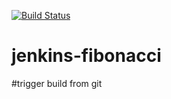 
[![Build Status](http://ec2-3-88-10-253.compute-1.amazonaws.com:8080/buildStatus/icon?job=jenkins-fibonacci)](http://ec2-3-88-10-253.compute-1.amazonaws.com:8080/job/jenkins-fibonacci/)


# jenkins-fibonacci

#trigger build from git
